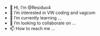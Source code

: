 - 👋 Hi, I’m @Residuo4
- 👀 I’m interested in VW coding and vagcom
- 🌱 I’m currently learning ...
- 💞️ I’m looking to collaborate on ...
- 📫 How to reach me ...

<!---
Residuo4/Residuo4 is a ✨ special ✨ repository because its `README.md` (this file) appears on your GitHub profile.
You can click the Preview link to take a look at your changes.
--->
